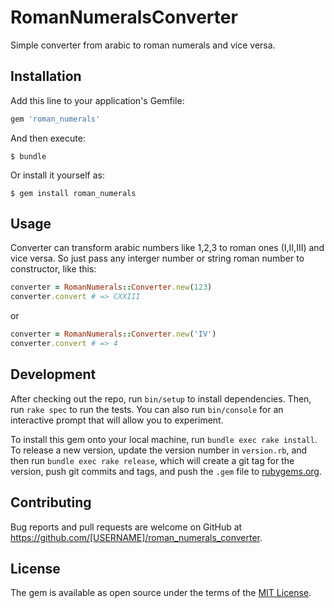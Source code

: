 # RomanNumeralsConverter

Simple converter from arabic to roman numerals and vice versa.

## Installation

Add this line to your application's Gemfile:

```ruby
gem 'roman_numerals'
```

And then execute:

    $ bundle

Or install it yourself as:

    $ gem install roman_numerals

## Usage

Converter can transform arabic numbers like 1,2,3 to roman ones (I,II,III) and vice versa.
So just pass any interger number or string roman number to constructor, like this:

```ruby
converter = RomanNumerals::Converter.new(123)
converter.convert # => CXXIII
```

or

```ruby
converter = RomanNumerals::Converter.new('IV')
converter.convert # => 4
```

## Development

After checking out the repo, run `bin/setup` to install dependencies. Then, run `rake spec` to run the tests. You can also run `bin/console` for an interactive prompt that will allow you to experiment.

To install this gem onto your local machine, run `bundle exec rake install`. To release a new version, update the version number in `version.rb`, and then run `bundle exec rake release`, which will create a git tag for the version, push git commits and tags, and push the `.gem` file to [rubygems.org](https://rubygems.org).

## Contributing

Bug reports and pull requests are welcome on GitHub at https://github.com/[USERNAME]/roman_numerals_converter.


## License

The gem is available as open source under the terms of the [MIT License](http://opensource.org/licenses/MIT).


